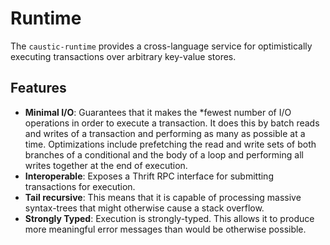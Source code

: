 # Runtime
The ```caustic-runtime``` provides a cross-language service for optimistically executing transactions over arbitrary key-value stores.

## Features
- **Minimal I/O**: Guarantees that it makes the *fewest number of I/O operations in order to execute a transaction. It does this by batch reads and writes of a transaction and performing as many as possible at a time. Optimizations include prefetching the read and write sets of both branches of a conditional and the body of a loop and performing all writes together at the end of execution.
- **Interoperable**: Exposes a Thrift RPC interface for submitting transactions for execution.
- **Tail recursive**: This means that it is capable of processing massive syntax-trees that might otherwise cause a stack overflow.
- **Strongly Typed**: Execution is strongly-typed. This allows it to produce more meaningful error messages than would be otherwise possible.

